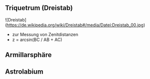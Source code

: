 ## Triquetrum (Dreistab)

![Dreistab] (https://de.wikipedia.org/wiki/Dreistab#/media/Datei:Dreistab_00.jpg)

* zur Messung von Zenitdistanzen
* z = arcsin(BC / AB + AC)

## Armillarsphäre

## Astrolabium
